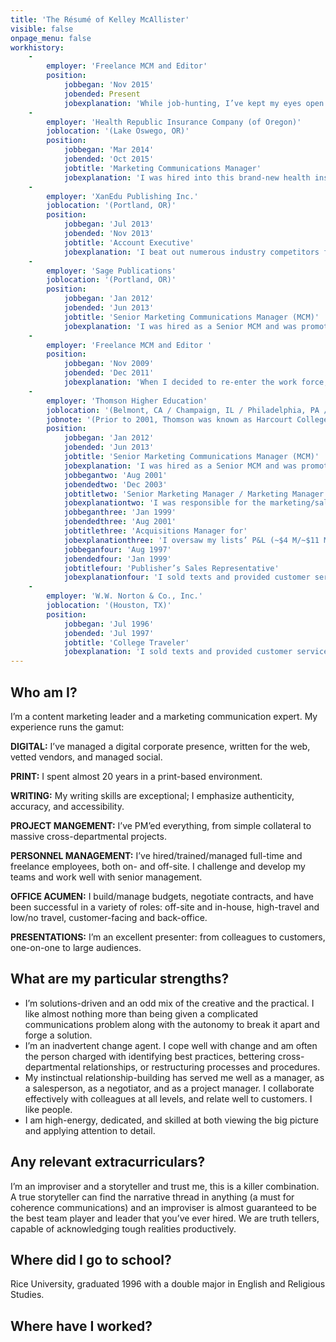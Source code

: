 ```yaml
---
title: 'The Résumé of Kelley McAllister'
visible: false
onpage_menu: false
workhistory:
    -
        employer: 'Freelance MCM and Editor'
        position:
            jobbegan: 'Nov 2015'
            jobended: Present
            jobexplanation: 'While job-hunting, I’ve kept my eyes open for freelance opportunities. So far I have edited Gypsie Raleigh’s debut novel, written a few articles for OMM Content, and am providing communication strategy support and/or marketing materials for two small local companies. I’m also acting as a story coach for both adults and children and am working on a storytelling curriculum for senior citizens.'
    -
        employer: 'Health Republic Insurance Company (of Oregon)'
        joblocation: '(Lake Oswego, OR)'
        position:
            jobbegan: 'Mar 2014'
            jobended: 'Oct 2015'
            jobtitle: 'Marketing Communications Manager'
            jobexplanation: 'I was hired into this brand-new health insurance start-up to manage all communications needs, starting with creating our company voice and social media presence. I vetted web firms and worked with our chosen partner to conceptualize and project manage our new—and highly complicated—site from the ground up, including writing for the web. (Done in 11 weeks, on budget.) We then added on a separate small business website for which I did the same (6 weeks, also on budget). Each of these sites included a complicated quoting engine, both of which—along with the websites—were considered best-in-class. I wrote and PM’ed all of our collateral, both sales- and member-facing, and wrote and PM’ed—and voiced—an animated video series and TV commercial. I created, innovated, improved, and collaborated my way into being considered “one of our best, most respected, and most effective employees.” Along with the rest of my colleagues, I left this job when Health Republic wound down operations due to a lack of federal funding.'
    -
        employer: 'XanEdu Publishing Inc.'
        joblocation: '(Portland, OR)'
        position:
            jobbegan: 'Jul 2013'
            jobended: 'Nov 2013'
            jobtitle: 'Account Executive'
            jobexplanation: 'I beat out numerous industry competitors for the Oregon/Washington/British Columbia sales territory for this start-up, selling copyright compliance, digital initiatives, and printer partnerships to higher education and beyond. A change in board leadership lead to drastic downsizing in the sales force mere months after joining the company.'
    -
        employer: 'Sage Publications'
        joblocation: '(Portland, OR)'
        position:
            jobbegan: 'Jan 2012'
            jobended: 'Jun 2013'
            jobtitle: 'Senior Marketing Communications Manager (MCM)'
            jobexplanation: 'I was hired as a Senior MCM and was promoted to manage the MarComm group (three employees + freelancers), where I increased our group’s performance metrics (from the 60s to the 90s) and saved the company hundreds of thousands of dollars by restructuring our annual catalog mailings.'
    -
        employer: 'Freelance MCM and Editor '
        position:
            jobbegan: 'Nov 2009'
            jobended: 'Dec 2011'
            jobexplanation: 'When I decided to re-enter the work force, I worked independently for my former company, in conjunction with a former colleague, and for SAGE Publications—where I would eventually be hired full-time in January of 2012.'
    -
        employer: 'Thomson Higher Education'
        joblocation: '(Belmont, CA / Champaign, IL / Philadelphia, PA / San Francisco, CA)'
        jobnote: '(Prior to 2001, Thomson was known as Harcourt College Publishers/Saunders College Publishing)'
        position:
            jobbegan: 'Jan 2012'
            jobended: 'Jun 2013'
            jobtitle: 'Senior Marketing Communications Manager (MCM)'
            jobexplanation: 'I was hired as a Senior MCM and was promoted to manage the MarComm group (three employees + freelancers), where I increased our group’s performance metrics (from the 60s to the 90s) and saved the company hundreds of thousands of dollars by restructuring our annual catalog mailings.'
            jobbegantwo: 'Aug 2001'
            jobendedtwo: 'Dec 2003'
            jobtitletwo: 'Senior Marketing Manager / Marketing Manager'
            jobexplanationtwo: 'I was responsible for the marketing/sales performance of disciplines totaling ~$20 million. I also conceptualized and managed a first-of-its-kind “genie” for identifying best-fit books based on instructor teaching styles.'
            jobbeganthree: 'Jan 1999'
            jobendedthree: 'Aug 2001'
            jobtitlethree: 'Acquisitions Manager for'
            jobexplanationthree: 'I oversaw my lists’ P&L (~$4 M/~$11 M), signed authors, managed text revisions, and directed our team. '
            jobbeganfour: 'Aug 1997'
            jobendedfour: 'Jan 1999'
            jobtitlefour: 'Publisher’s Sales Representative'
            jobexplanationfour: 'I sold texts and provided customer service and local support for higher ed customers in a $1.4 million territory'
    -
        employer: 'W.W. Norton & Co., Inc.'
        joblocation: '(Houston, TX)'
        position:
            jobbegan: 'Jul 1996'
            jobended: 'Jul 1997'
            jobtitle: 'College Traveler'
            jobexplanation: 'I sold texts and provided customer service and local support for higher ed customers in an $800,000 territory. '
---
```


## Who am I?
I’m a content marketing leader and a marketing communication expert. My experience runs the gamut: 

**DIGITAL:** I’ve managed a digital corporate presence, written for the web, vetted vendors, and managed social. 

**PRINT:** I spent almost 20 years in a print-based environment. 

**WRITING:** My writing skills are exceptional; I emphasize authenticity, accuracy, and accessibility. 

**PROJECT MANGEMENT:** I’ve PM’ed everything, from simple collateral to massive cross-departmental projects. 

**PERSONNEL MANAGEMENT:** I’ve hired/trained/managed full-time and freelance employees, both on- and off-site. I challenge and develop my teams and work well with senior management. 

**OFFICE ACUMEN:** I build/manage budgets, negotiate contracts, and have been successful in a variety of roles: off-site and in-house, high-travel and low/no travel, customer-facing and back-office. 

**PRESENTATIONS:** I’m an excellent presenter: from colleagues to customers, one-on-one to large audiences.

## What are my particular strengths? 
- I’m solutions-driven and an odd mix of the creative and the practical. I like almost nothing more than being given a complicated communications problem along with the autonomy to break it apart and forge a solution. 
- I’m an inadvertent change agent. I cope well with change and am often the person charged with identifying best practices, bettering cross-departmental relationships, or restructuring processes and procedures. 
- My instinctual relationship-building has served me well as a manager, as a salesperson, as a negotiator, and as a project manager. I collaborate effectively with colleagues at all levels, and relate well to customers. I like people. 
- I am high-energy, dedicated, and skilled at both viewing the big picture and applying attention to detail. 

## Any relevant extracurriculars?
I’m an improviser and a storyteller and trust me, this is a killer combination. A true storyteller can find the narrative thread in anything (a must for coherence communications) and an improviser is almost guaranteed to be the best team player and leader that you’ve ever hired. We are truth tellers, capable of acknowledging tough realities productively.

## Where did I go to school?
Rice University, graduated 1996 with a double major in English and Religious Studies. 

## Where have I worked?